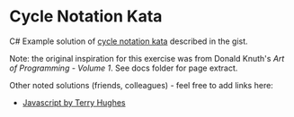 # Cycle Notation Kata

C# Example solution of [cycle notation kata](https://gist.github.com/oshea00/b7e2ea7120fde888dad8cd61068c9be9) described in the gist.

Note: the original inspiration for this exercise was from Donald Knuth's *Art of Programming - Volume 1*.
See docs folder for page extract.

Other noted solutions (friends, colleagues) - feel free to add links here:
* [Javascript by Terry Hughes](https://github.com/TerryHughes/Permutations)

